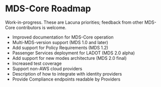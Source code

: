# MDS-Core Roadmap

Work-in-progress.  These are Lacuna priorities; feedback from other MDS-Core contributors is welcome.

* Improved documentation for MDS-Core operation
* Multi-MDS-version support (MDS 1.0 and later)
* Add support for Policy Requirements (MDS 1.2)
* Passenger Services deployment for LADOT (MDS 2.0 alpha)
* Add support for new modes architecture (MDS 2.0 final)
* Increased test coverage
* Support non-AWS cloud providers
* Description of how to integrate with identity providers
* Provide Compliance endpoints readable by Providers
